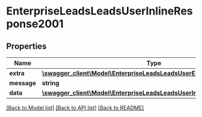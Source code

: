 # EnterpriseLeadsLeadsUserInlineResponse2001

## Properties
Name | Type | Description | Notes
------------ | ------------- | ------------- | -------------
**extra** | [**\swagger_client\Model\EnterpriseLeadsLeadsUserExtraBody**](EnterpriseLeadsLeadsUserExtraBody.md) |  | [optional] 
**message** | **string** |  | [optional] 
**data** | [**\swagger_client\Model\EnterpriseLeadsLeadsUserInlineResponse2001Data**](EnterpriseLeadsLeadsUserInlineResponse2001Data.md) |  | [optional] 

[[Back to Model list]](../README.md#documentation-for-models) [[Back to API list]](../README.md#documentation-for-api-endpoints) [[Back to README]](../README.md)

